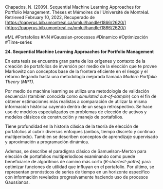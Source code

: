Chapados, N. (2009). Sequential Machine Learning Approaches for Portfolio Management. Thèses et Mémoires de l'Université de Montréal. Retrieved February 10, 2022, Recuperado de [https://papyrus.bib.umontreal.ca/xmlui/handle/1866/2620/](https://papyrus.bib.umontreal.ca/xmlui/handle/1866/2620/)           

#ML #Portafolios #NN #Gaussian-processes #Dinamico #Optimización #Time-series

**24. Sequential Machine Learning Approaches for Portfolio Management**

En esta tesis se encuentra gran parte de los orígenes y contexto de la creación de portafolios de inversión por medio de la elección que te provee Markowitz con conceptos base de la frontera eficiente en el riesgo y el retorno llegando hasta una metodología mejorada llamada _Modern Portfolio Theory (MPT)._

Por medio de machine learning se utiliza una metodología de validación secuencial (también conocida como _simulated out-of-sample_) con el fin de obtener estimaciones más realistas a comparación de utilizar la misma información histórica cayendo dentro de un sesgo retrospectivo. Se hace uso de modelos especializados en problemas de elección de activos y modelos clásicos de construcción y manejo de portafolios.

Tiene profundidad en la historia clásica de la teoría de elección de portafolios al cubrir diversos enfoques (ambos, tiempo discreto y continuo multiperiodo). También se describen conceptos de aprendizaje supervisado y aproximación a programación dinámica.

Ademas, se describe el paradigma clásico de Samuelson-Merton para elección de portafolios multiperiodicos examinando como puede beneficiarse de algoritmos de camino más corto (_K-shortest-paths_) para optimizar funciones de utilidad que influyan en el portafolio. Por último, se representan pronósticos de series de tiempo en un horizonte especifico con información revelados progresivamente haciendo uso de procesos Gaussianos.